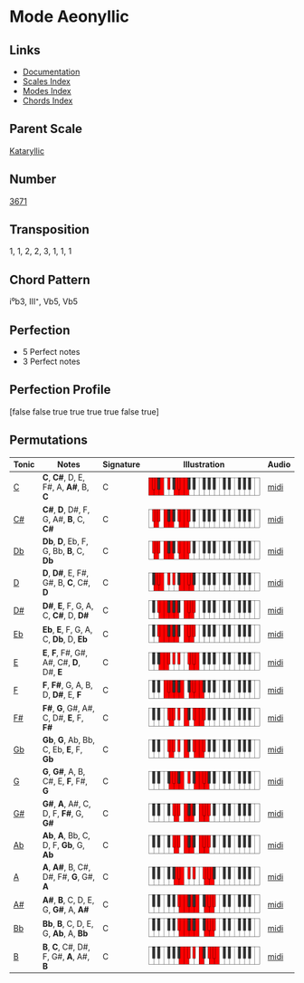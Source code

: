 # Mode Aeonyllic

## Links

- [Documentation](README.md)
- [Scales Index](Scales.md)
- [Modes Index](Modes.md)
- [Chords Index](Chords.md)

## Parent Scale

[Kataryllic](ScaleKataryllic.md)

## Number

[3671](https://ianring.com/musictheory/scales/3671)

## Transposition

1, 1, 2, 2, 3, 1, 1, 1

## Chord Pattern

i⁰b3, III⁺, Vb5, Vb5

## Perfection

- 5 Perfect notes
- 3 Perfect notes

## Perfection Profile

[false false true true true true false true]

## Permutations

| Tonic | Notes | Signature | Illustration | Audio |
|-------|-------|-----------|--------------|-------|
| [C](ModeCNaturalAeonyllic.md) | **C**, **C#**, D, E, F#, A, **A#**, B, **C** | C | ![CNaturalAeonyllic](ModeCNaturalAeonyllic.png) | [midi](https://github.com/edipermadi/music/blob/main/docs/ModeCNaturalAeonyllic.mid?raw=true) |
| [C#](ModeCSharpAeonyllic.md) | **C#**, **D**, D#, F, G, A#, **B**, C, **C#** | C | ![CSharpAeonyllic](ModeCSharpAeonyllic.png) | [midi](https://github.com/edipermadi/music/blob/main/docs/ModeCSharpAeonyllic.mid?raw=true) |
| [Db](ModeDFlatAeonyllic.md) | **Db**, **D**, Eb, F, G, Bb, **B**, C, **Db** | C | ![DFlatAeonyllic](ModeDFlatAeonyllic.png) | [midi](https://github.com/edipermadi/music/blob/main/docs/ModeDFlatAeonyllic.mid?raw=true) |
| [D](ModeDNaturalAeonyllic.md) | **D**, **D#**, E, F#, G#, B, **C**, C#, **D** | C | ![DNaturalAeonyllic](ModeDNaturalAeonyllic.png) | [midi](https://github.com/edipermadi/music/blob/main/docs/ModeDNaturalAeonyllic.mid?raw=true) |
| [D#](ModeDSharpAeonyllic.md) | **D#**, **E**, F, G, A, C, **C#**, D, **D#** | C | ![DSharpAeonyllic](ModeDSharpAeonyllic.png) | [midi](https://github.com/edipermadi/music/blob/main/docs/ModeDSharpAeonyllic.mid?raw=true) |
| [Eb](ModeEFlatAeonyllic.md) | **Eb**, **E**, F, G, A, C, **Db**, D, **Eb** | C | ![EFlatAeonyllic](ModeEFlatAeonyllic.png) | [midi](https://github.com/edipermadi/music/blob/main/docs/ModeEFlatAeonyllic.mid?raw=true) |
| [E](ModeENaturalAeonyllic.md) | **E**, **F**, F#, G#, A#, C#, **D**, D#, **E** | C | ![ENaturalAeonyllic](ModeENaturalAeonyllic.png) | [midi](https://github.com/edipermadi/music/blob/main/docs/ModeENaturalAeonyllic.mid?raw=true) |
| [F](ModeFNaturalAeonyllic.md) | **F**, **F#**, G, A, B, D, **D#**, E, **F** | C | ![FNaturalAeonyllic](ModeFNaturalAeonyllic.png) | [midi](https://github.com/edipermadi/music/blob/main/docs/ModeFNaturalAeonyllic.mid?raw=true) |
| [F#](ModeFSharpAeonyllic.md) | **F#**, **G**, G#, A#, C, D#, **E**, F, **F#** | C | ![FSharpAeonyllic](ModeFSharpAeonyllic.png) | [midi](https://github.com/edipermadi/music/blob/main/docs/ModeFSharpAeonyllic.mid?raw=true) |
| [Gb](ModeGFlatAeonyllic.md) | **Gb**, **G**, Ab, Bb, C, Eb, **E**, F, **Gb** | C | ![GFlatAeonyllic](ModeGFlatAeonyllic.png) | [midi](https://github.com/edipermadi/music/blob/main/docs/ModeGFlatAeonyllic.mid?raw=true) |
| [G](ModeGNaturalAeonyllic.md) | **G**, **G#**, A, B, C#, E, **F**, F#, **G** | C | ![GNaturalAeonyllic](ModeGNaturalAeonyllic.png) | [midi](https://github.com/edipermadi/music/blob/main/docs/ModeGNaturalAeonyllic.mid?raw=true) |
| [G#](ModeGSharpAeonyllic.md) | **G#**, **A**, A#, C, D, F, **F#**, G, **G#** | C | ![GSharpAeonyllic](ModeGSharpAeonyllic.png) | [midi](https://github.com/edipermadi/music/blob/main/docs/ModeGSharpAeonyllic.mid?raw=true) |
| [Ab](ModeAFlatAeonyllic.md) | **Ab**, **A**, Bb, C, D, F, **Gb**, G, **Ab** | C | ![AFlatAeonyllic](ModeAFlatAeonyllic.png) | [midi](https://github.com/edipermadi/music/blob/main/docs/ModeAFlatAeonyllic.mid?raw=true) |
| [A](ModeANaturalAeonyllic.md) | **A**, **A#**, B, C#, D#, F#, **G**, G#, **A** | C | ![ANaturalAeonyllic](ModeANaturalAeonyllic.png) | [midi](https://github.com/edipermadi/music/blob/main/docs/ModeANaturalAeonyllic.mid?raw=true) |
| [A#](ModeASharpAeonyllic.md) | **A#**, **B**, C, D, E, G, **G#**, A, **A#** | C | ![ASharpAeonyllic](ModeASharpAeonyllic.png) | [midi](https://github.com/edipermadi/music/blob/main/docs/ModeASharpAeonyllic.mid?raw=true) |
| [Bb](ModeBFlatAeonyllic.md) | **Bb**, **B**, C, D, E, G, **Ab**, A, **Bb** | C | ![BFlatAeonyllic](ModeBFlatAeonyllic.png) | [midi](https://github.com/edipermadi/music/blob/main/docs/ModeBFlatAeonyllic.mid?raw=true) |
| [B](ModeBNaturalAeonyllic.md) | **B**, **C**, C#, D#, F, G#, **A**, A#, **B** | C | ![BNaturalAeonyllic](ModeBNaturalAeonyllic.png) | [midi](https://github.com/edipermadi/music/blob/main/docs/ModeBNaturalAeonyllic.mid?raw=true) |
